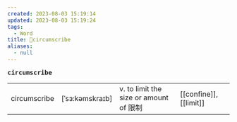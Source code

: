 ```yaml
---
created: 2023-08-03 15:19:14
updated: 2023-08-03 15:19:24
tags:
  - Word
title: 📖circumscribe
aliases:
  - null
---
```


<pre><strong>circumscribe</strong></pre>
|   |   |   |   |
|---|---|---|---|
|circumscribe|[ˈsɜ:kəmskraɪb]|v. to limit the size or amount of 限制|[[confine]], [[limit]]|